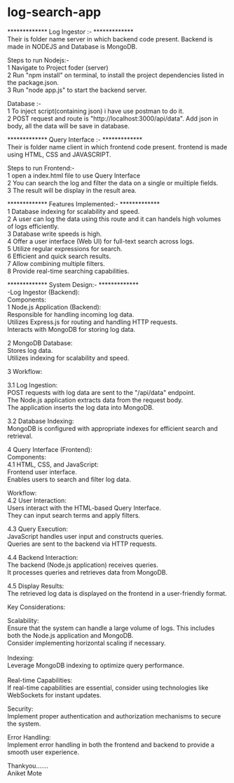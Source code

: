 # log-search-app
************* Log Ingestor :- *************<br>
Their is folder name server in which backend code present. Backend is made in NODEJS and Database is MongoDB.<br>

Steps to run Nodejs:-<br>
1 Navigate to Project foder (server)<br>
2 Run "npm install" on terminal, to install the project dependencies listed in the package.json.<br>
3 Run "node app.js" to start the backend server.<br>

Database :-<br>
1 To inject script(containing json) i have use postman to do it.<br>
2 POST request and route is "http://localhost:3000/api/data". Add json in body, all the data will be save in database.<br>

************* Query Interface :- *************<br>
Their is folder name client in which frontend code present. frontend is made using HTML, CSS and JAVASCRIPT.<br>

Steps to run Frontend:-<br>
1 open a index.html file to use Query Interface<br>
2 You can search the log and filter the data on a single or muiltiple fields.<br>
3 The result will be display in the result area.<br>

************* Features Implemented:- *************<br>
1 Database indexing for scalability and speed.<br>
2 A user can log the data using this route and it can handels high volumes of logs efficiently.<br>
3 Database write speeds is high.<br>
4 Offer a user interface (Web UI) for full-text search across logs.<br>
5 Utilize regular expressions for search.<br>
6 Efficient and quick search results.<br>
7 Allow combining multiple filters.<br>
8 Provide real-time searching capabilities.<br>


************* System Design:- *************<br>
-Log Ingestor (Backend):<br>
Components:<br>
1 Node.js Application (Backend):<br>
  Responsible for handling incoming log data.<br>
  Utilizes Express.js for routing and handling HTTP requests.<br>
  Interacts with MongoDB for storing log data.<br>
  
2 MongoDB Database:<br>
  Stores log data.<br>
  Utilizes indexing for scalability and speed.<br>

3 Workflow:<br>

3.1 Log Ingestion:<br>
  POST requests with log data are sent to the "/api/data" endpoint.<br>
  The Node.js application extracts data from the request body.<br>
  The application inserts the log data into MongoDB.<br>

3.2 Database Indexing:<br>
  MongoDB is configured with appropriate indexes for efficient search and retrieval.<br>

4 Query Interface (Frontend):<br>
 Components:<br>
4.1 HTML, CSS, and JavaScript:<br>
  Frontend user interface.<br>
  Enables users to search and filter log data.<br>
  
  Workflow:<br>
4.2 User Interaction:<br>
  Users interact with the HTML-based Query Interface.<br>
  They can input search terms and apply filters.<br>
  
4.3 Query Execution:<br>
  JavaScript handles user input and constructs queries.<br>
  Queries are sent to the backend via HTTP requests.<br>
  
4.4 Backend Interaction:<br>
  The backend (Node.js application) receives queries.<br>
  It processes queries and retrieves data from MongoDB.<br>

4.5 Display Results:<br>
  The retrieved log data is displayed on the frontend in a user-friendly format.<br>

Key Considerations:<br>

Scalability:<br>
Ensure that the system can handle a large volume of logs. This includes both the Node.js application and MongoDB.<br>
Consider implementing horizontal scaling if necessary.<br>
<br>
Indexing:<br>
Leverage MongoDB indexing to optimize query performance.<br>
<br>
Real-time Capabilities:<br>
If real-time capabilities are essential, consider using technologies like WebSockets for instant updates.<br>

Security:<br>
Implement proper authentication and authorization mechanisms to secure the system.<br>

Error Handling:<br>
Implement error handling in both the frontend and backend to provide a smooth user experience.<br>

Thankyou.......<br>
Aniket Mote<br>




